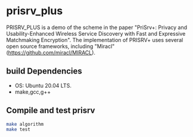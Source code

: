 # prisrv_plus
PRISRV_PLUS is a demo of the scheme in the paper "PriSrv+: Privacy and Usability-Enhanced Wireless Service Discovery
with Fast and Expressive Matchmaking Encryption". The implementation of PRISRV+ uses several open source frameworks, including "Miracl"(https://github.com/miracl/MIRACL).


## build Dependencies

* OS: Ubuntu 20.04 LTS.
* make,gcc,g++



## Compile and test prisrv

```sh
make algorithm
make test
```


